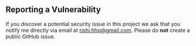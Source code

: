 ## Reporting a Vulnerability

If you discover a potential security issue in this project we ask that you notify me directly via email at rishi.hhp@gmail.com.
Please do **not** create a public GitHub issue.
